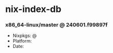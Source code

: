 # nix-index-db
### x86_64-linux/master @ 240601.f99897f
- Nixpkgs: @[](https://github.com/NixOS/nixpkgs/commit/f99897f4e2c72873d888226e2908dfbbc3995223)
- Platform: 
- Date: 
